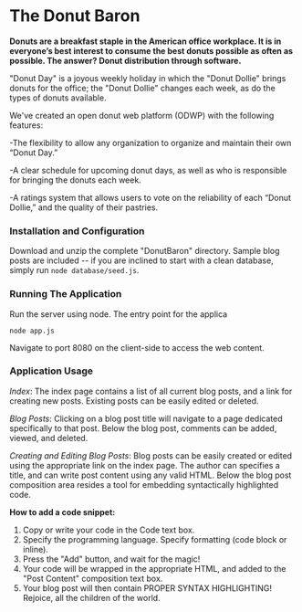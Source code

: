 # The Donut Baron

<b>Donuts are a breakfast staple in the American office workplace. It is in everyone’s best interest to consume the best donuts possible as often as possible. The answer? Donut distribution through software.</b>

"Donut Day" is a joyous weekly holiday in which the "Donut Dollie" brings donuts for the office; the "Donut Dollie" changes each week, as do the types of donuts available.

We've created an open donut web platform (ODWP) with the following features:

-The flexibility to allow any organization to organize and maintain their own “Donut Day.”

-A clear schedule for upcoming donut days, as well as who is responsible for bringing the donuts
each week.

-A ratings system that allows users to vote on the reliability of each “Donut Dollie,” and the
quality of their pastries.

### Installation and Configuration
Download and unzip the complete "DonutBaron" directory. Sample blog posts are included -- if you are inclined to start with a clean database, simply run `node database/seed.js`.

### Running The Application
Run the server using node. The entry point for the applica
```
node app.js
```
Navigate to port 8080 on the client-side to access the web content.

### Application Usage
*Index*:
The index page contains a list of all current blog posts, and a link for creating new posts. Existing posts can be easily edited or deleted.

*Blog Posts*:
Clicking on a blog post title will navigate to a page dedicated specifically to that post. Below the blog post, comments can be added, viewed, and deleted.

*Creating and Editing Blog Posts*:
Blog posts can be easily created or edited using the appropriate link on the index page. The author can specifies a title, and can write post content using any valid HTML. Below the blog post composition area resides a tool for embedding syntactically highlighted code.

**How to add a code snippet:**
1. Copy or write your code in the Code text box.
2. Specify the programming language. Specify formatting (code block or inline).
3. Press the "Add" button, and wait for the magic!
4. Your code will be wrapped in the appropriate HTML, and added to the "Post Content" composition text box.
5. Your blog post will then contain PROPER SYNTAX HIGHLIGHTING! Rejoice, all the children of the world.

